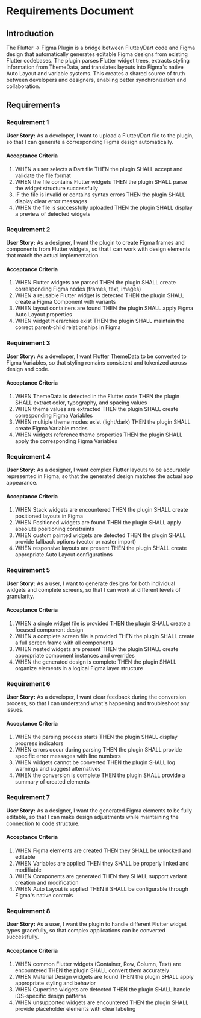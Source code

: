 # Requirements Document

## Introduction

The Flutter → Figma Plugin is a bridge between Flutter/Dart code and Figma design that automatically generates editable Figma designs from existing Flutter codebases. The plugin parses Flutter widget trees, extracts styling information from ThemeData, and translates layouts into Figma's native Auto Layout and variable systems. This creates a shared source of truth between developers and designers, enabling better synchronization and collaboration.

## Requirements

### Requirement 1

**User Story:** As a developer, I want to upload a Flutter/Dart file to the plugin, so that I can generate a corresponding Figma design automatically.

#### Acceptance Criteria

1. WHEN a user selects a Dart file THEN the plugin SHALL accept and validate the file format
2. WHEN the file contains Flutter widgets THEN the plugin SHALL parse the widget structure successfully
3. IF the file is invalid or contains syntax errors THEN the plugin SHALL display clear error messages
4. WHEN the file is successfully uploaded THEN the plugin SHALL display a preview of detected widgets

### Requirement 2

**User Story:** As a designer, I want the plugin to create Figma frames and components from Flutter widgets, so that I can work with design elements that match the actual implementation.

#### Acceptance Criteria

1. WHEN Flutter widgets are parsed THEN the plugin SHALL create corresponding Figma nodes (frames, text, images)
2. WHEN a reusable Flutter widget is detected THEN the plugin SHALL create a Figma Component with variants
3. WHEN layout containers are found THEN the plugin SHALL apply Figma Auto Layout properties
4. WHEN widget hierarchies exist THEN the plugin SHALL maintain the correct parent-child relationships in Figma

### Requirement 3

**User Story:** As a developer, I want Flutter ThemeData to be converted to Figma Variables, so that styling remains consistent and tokenized across design and code.

#### Acceptance Criteria

1. WHEN ThemeData is detected in the Flutter code THEN the plugin SHALL extract color, typography, and spacing values
2. WHEN theme values are extracted THEN the plugin SHALL create corresponding Figma Variables
3. WHEN multiple theme modes exist (light/dark) THEN the plugin SHALL create Figma Variable modes
4. WHEN widgets reference theme properties THEN the plugin SHALL apply the corresponding Figma Variables

### Requirement 4

**User Story:** As a designer, I want complex Flutter layouts to be accurately represented in Figma, so that the generated design matches the actual app appearance.

#### Acceptance Criteria

1. WHEN Stack widgets are encountered THEN the plugin SHALL create positioned layouts in Figma
2. WHEN Positioned widgets are found THEN the plugin SHALL apply absolute positioning constraints
3. WHEN custom painted widgets are detected THEN the plugin SHALL provide fallback options (vector or raster import)
4. WHEN responsive layouts are present THEN the plugin SHALL create appropriate Auto Layout configurations

### Requirement 5

**User Story:** As a user, I want to generate designs for both individual widgets and complete screens, so that I can work at different levels of granularity.

#### Acceptance Criteria

1. WHEN a single widget file is provided THEN the plugin SHALL create a focused component design
2. WHEN a complete screen file is provided THEN the plugin SHALL create a full screen frame with all components
3. WHEN nested widgets are present THEN the plugin SHALL create appropriate component instances and overrides
4. WHEN the generated design is complete THEN the plugin SHALL organize elements in a logical Figma layer structure

### Requirement 6

**User Story:** As a developer, I want clear feedback during the conversion process, so that I can understand what's happening and troubleshoot any issues.

#### Acceptance Criteria

1. WHEN the parsing process starts THEN the plugin SHALL display progress indicators
2. WHEN errors occur during parsing THEN the plugin SHALL provide specific error messages with line numbers
3. WHEN widgets cannot be converted THEN the plugin SHALL log warnings and suggest alternatives
4. WHEN the conversion is complete THEN the plugin SHALL provide a summary of created elements

### Requirement 7

**User Story:** As a designer, I want the generated Figma elements to be fully editable, so that I can make design adjustments while maintaining the connection to code structure.

#### Acceptance Criteria

1. WHEN Figma elements are created THEN they SHALL be unlocked and editable
2. WHEN Variables are applied THEN they SHALL be properly linked and modifiable
3. WHEN Components are generated THEN they SHALL support variant creation and modification
4. WHEN Auto Layout is applied THEN it SHALL be configurable through Figma's native controls

### Requirement 8

**User Story:** As a user, I want the plugin to handle different Flutter widget types gracefully, so that complex applications can be converted successfully.

#### Acceptance Criteria

1. WHEN common Flutter widgets (Container, Row, Column, Text) are encountered THEN the plugin SHALL convert them accurately
2. WHEN Material Design widgets are found THEN the plugin SHALL apply appropriate styling and behavior
3. WHEN Cupertino widgets are detected THEN the plugin SHALL handle iOS-specific design patterns
4. WHEN unsupported widgets are encountered THEN the plugin SHALL provide placeholder elements with clear labeling